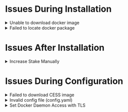 # Issues During Installation

<details>

<summary>Unable to download docker image</summary>

During the installation process, docker is used to download cess image. If the following error occurs when installing the `cess-nodeadm`:

![Docker Daemon Issue](../assets/storage-miner/troubleshooting/docker-daemon-issue.png)

Make sure commands are in the root privilege or prefixed with `sudo` command. Start docker on your system:

```bash
systemctl start docker
```

Reinstall the `cess-nodeadm`:

```bash
./install.sh
```

⚠️ Note that most CESS program commands must have root privileges.

</details>

<details>

<summary>Failed to locate docker package</summary>

If the following error occurs when installing the `cess-nodeadm`:

![Docker Package Issue](../assets/storage-miner/troubleshooting/docker-package-issue.webp)

Try to delete Docker with following commands:

```bash
sudo systemctl stop docker
docker stop $(docker ps -aq)
docker rm -v $(docker ps -aq)
docker rmi $(docker images -aq)
docker volume rm $(docker volume ls -q)
brew uninstall docker
```

Reinstall Docker:

```bash
sudo apt-get install docker-ce
sudo systemctl enable docker
sudo systemctl start docker
```

</details>

# Issues After Installation

<details>

<summary>Increase Stake Manually</summary>

If signatureAcc different from stakingAcc is provided as below:
![CESS Account Issue](../assets/storage-miner/troubleshooting/different-acc.png)

You can not increase stake by command with client:
```bash
sudo cess miner increase staking $deposit_amount
# or
sudo mineradm miners increase staking $miner_name $deposit_amount

# Execute command as above might get message like: `!! 2024-03-28 13:22:18 0xxxxxxxxxxxxxxxxxxxxxxxxxxxxxxxxxxxxxxxxxxxxxxxxxxxxxxxxxx`
```

Try to access to [block browser](https://polkadot.js.org/apps/?rpc=wss%3A%2F%2Ftestnet-rpc0.cess.network%2Fws%2F#/accounts) and send TCESS manually

**Step 1**: Select an account which have sufficient TCESS, then click `send`
![CESS Account Issue](../assets/storage-miner/troubleshooting/send-in-browser.png)

**Step 2**: Enter the staking account and amount, then click `Make Transfer`
![CESS Account Issue](../assets/storage-miner/troubleshooting/make-transfer-in-browser.png)

**Step 3**: Finally, enter the password for the account you have selected that has sufficient TCESS.

</details>



# Issues During Configuration

<details>

<summary>Failed to download CESS image</summary>

If the following error occurs when setting up the config:

![CESS Image Download Issue](../assets/storage-miner/troubleshooting/cess-image-download-issue.png)

Ensure the commands are run in the root privilege or prefixed with `sudo` command.

Try `cess config set` command.

</details>

<details>

<summary>Invalid config file (config.yaml)</summary>

![Invalid Config Issue](../assets/storage-miner/troubleshooting/invalid-config-issue.webp)

Delete file `/usr/bin/yq`:

```bash
sudo rm /usr/bin/yq
```

Reinstall `cess-nodeadm` again:

```bash
./install.sh
```

</details>

<details>

<summary>Set Docker Daemon Access with TLS</summary>

`mineradm` will enable docker daemon access at port: `2375` automatically when install `mineradm`, but if you want to watchdog access to a host in public network, you need to set that host's docker daemon start with TLS.

Because watchdog need to request each miner's config file from others hosts by docker api, and this config file contain miner's mnemonic, so it must encrypt when transferring in public network.

It is a shell demo to generate files by openssl. change the `<IP where watchdog run>` to your watchdog server ip. You can get more detail information from [Docker Daemon Access with TLS](https://docs.docker.com/engine/security/protect-access/).

**Please keep your file safe and make sure no one can get your key file.**

```bash
PASSPHRASE=
openssl genrsa -aes256 -passout pass:$PASSPHRASE -out ca-key.pem 4096
openssl req -new -x509 -passin pass:$PASSPHRASE -days 36500 -key ca-key.pem -sha256 -subj "/C=US" -out ca.pem
openssl genrsa -aes256 -passout pass:$PASSPHRASE -out server-key.pem 4096
openssl req -subj "/C=US" -passin pass:$PASSPHRASE -passout pass:$PASSPHRASE -sha256 -new -key server-key.pem -out server.csr
echo subjectAltName = DNS:IP:<IP where watchdog run> >> extfile.cnf
echo extendedKeyUsage = serverAuth >> extfile.cnf
openssl x509 -req -days 36500 -passin pass:$PASSPHRASE -sha256 -in server.csr -CA ca.pem -CAkey ca-key.pem -CAcreateserial -out server-cert.pem -extfile extfile.cnf
openssl genrsa -out key.pem 4096
openssl req -subj '/CN=client' -new -key key.pem -out client.csr
echo extendedKeyUsage = clientAuth > extfile-client.cnf
openssl x509 -req -days 36500 -passin pass:$PASSPHRASE -sha256 -in client.csr -CA ca.pem -CAkey ca-key.pem -CAcreateserial -out cert.pem -extfile extfile-client.cnf
openssl rsa -passin pass:$PASSPHRASE -in server-key.pem -out server-key-decrypted.pem
rm -v client.csr server.csr extfile.cnf extfile-client.cnf
chmod -v 0444 ca.pem server-cert.pem cert.pem
```

After generate files by openssl, start listen docker daemon with TLS at port: 2376

```bash
# Testing: docker can run with tls successfully
systemctl stop docker
dockerd --tlsverify --tlscacert=ca.pem --tlscert=server-cert.pem --tlskey=server-key-decrypted.pem -H=0.0.0.0:2376 -H unix:///var/run/docker.sock &
```

Recommend to use `systemd` to start docker daemon with TLS.
```bash

# 1: edit file: /lib/systemd/system/docker.service

# 2: modify row: `ExecStart=...` to
ExecStart=/usr/bin/dockerd --tlsverify --tlscacert=/etc/docker/ca.pem --tlscert=/etc/docker/server-cert.pem --tlskey=/etc/docker/server-key-decrypted.pem -H tcp://0.0.0.0:2376 -H unix:///var/run/docker.sock

systemctl daemon-reload && systemctl restart docker

```


Finally, copy files(ca.pem/key.pem/cert.pem) to the server where watchdog run, then config the files path in `/opt/cess/mineradm/config.yaml` and run `mineradm config generate`

</details>
